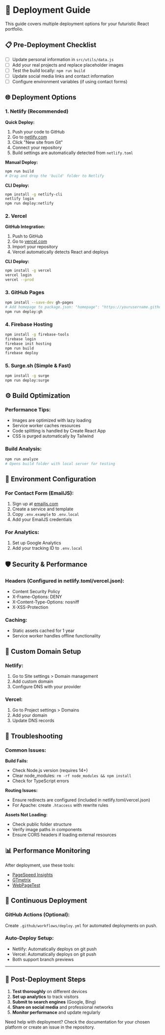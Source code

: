 # 🚀 Deployment Guide

This guide covers multiple deployment options for your futuristic React portfolio.

## 📋 Pre-Deployment Checklist

- [ ] Update personal information in `src/utils/data.js`
- [ ] Add your real projects and replace placeholder images
- [ ] Test the build locally: `npm run build`
- [ ] Update social media links and contact information
- [ ] Configure environment variables (if using contact forms)

## 🌐 Deployment Options

### 1. **Netlify (Recommended)**

**Quick Deploy:**
1. Push your code to GitHub
2. Go to [netlify.com](https://netlify.com)
3. Click "New site from Git"
4. Connect your repository
5. Build settings are automatically detected from `netlify.toml`

**Manual Deploy:**
```bash
npm run build
# Drag and drop the 'build' folder to Netlify
```

**CLI Deploy:**
```bash
npm install -g netlify-cli
netlify login
npm run deploy:netlify
```

### 2. **Vercel**

**GitHub Integration:**
1. Push to GitHub
2. Go to [vercel.com](https://vercel.com)
3. Import your repository
4. Vercel automatically detects React and deploys

**CLI Deploy:**
```bash
npm install -g vercel
vercel login
vercel --prod
```

### 3. **GitHub Pages**

```bash
npm install --save-dev gh-pages
# Add homepage to package.json: "homepage": "https://yourusername.github.io/repository-name"
npm run deploy:gh
```

### 4. **Firebase Hosting**

```bash
npm install -g firebase-tools
firebase login
firebase init hosting
npm run build
firebase deploy
```

### 5. **Surge.sh (Simple & Fast)**

```bash
npm install -g surge
npm run deploy:surge
```

## ⚙️ Build Optimization

### Performance Tips:
- Images are optimized with lazy loading
- Service worker caches resources
- Code splitting is handled by Create React App
- CSS is purged automatically by Tailwind

### Build Analysis:
```bash
npm run analyze
# Opens build folder with local server for testing
```

## 🔧 Environment Configuration

### For Contact Form (EmailJS):
1. Sign up at [emailjs.com](https://emailjs.com)
2. Create a service and template
3. Copy `.env.example` to `.env.local`
4. Add your EmailJS credentials

### For Analytics:
1. Set up Google Analytics
2. Add your tracking ID to `.env.local`

## 🛡️ Security & Performance

### Headers (Configured in netlify.toml/vercel.json):
- Content Security Policy
- X-Frame-Options: DENY
- X-Content-Type-Options: nosniff
- X-XSS-Protection

### Caching:
- Static assets cached for 1 year
- Service worker handles offline functionality

## 📱 Custom Domain Setup

### Netlify:
1. Go to Site settings > Domain management
2. Add custom domain
3. Configure DNS with your provider

### Vercel:
1. Go to Project settings > Domains
2. Add your domain
3. Update DNS records

## 🚨 Troubleshooting

### Common Issues:

**Build Fails:**
- Check Node.js version (requires 14+)
- Clear node_modules: `rm -rf node_modules && npm install`
- Check for TypeScript errors

**Routing Issues:**
- Ensure redirects are configured (included in netlify.toml/vercel.json)
- For Apache: create `.htaccess` with rewrite rules

**Assets Not Loading:**
- Check public folder structure
- Verify image paths in components
- Ensure CORS headers if loading external resources

## 📊 Performance Monitoring

After deployment, use these tools:
- [PageSpeed Insights](https://pagespeed.web.dev/)
- [GTmetrix](https://gtmetrix.com/)
- [WebPageTest](https://webpagetest.org/)

## 🔄 Continuous Deployment

### GitHub Actions (Optional):
Create `.github/workflows/deploy.yml` for automated deployments on push.

### Auto-Deploy Setup:
- Netlify: Automatically deploys on git push
- Vercel: Automatically deploys on git push
- Both support branch previews

---

## 🎯 Post-Deployment Steps

1. **Test thoroughly** on different devices
2. **Set up analytics** to track visitors
3. **Submit to search engines** (Google, Bing)
4. **Share on social media** and professional networks
5. **Monitor performance** and update regularly

Need help with deployment? Check the documentation for your chosen platform or create an issue in the repository.
